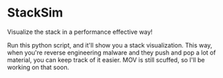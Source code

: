 # StackSim
Visualize the stack in a performance effective way!


Run this python script, and it'll show you a stack visualization. This way, when you're reverse engineering malware and they push and pop a lot of material, you can keep track of it easier. MOV is still scuffed, so I'll be working on that soon.

